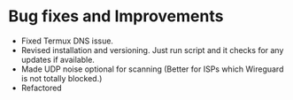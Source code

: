 # Bug fixes and Improvements

- Fixed Termux DNS issue.
- Revised installation and versioning. Just run script and it checks for any updates if available.
- Made UDP noise optional for scanning (Better for ISPs which Wireguard is not totally blocked.)
- Refactored
